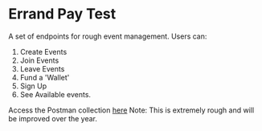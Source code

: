 # Errand Pay Test
A set of endpoints for rough event management.
Users can:
1. Create Events
2. Join Events
3. Leave Events
4. Fund a 'Wallet'
5. Sign Up
6. See Available events.

Access the Postman collection [here](https://elements.getpostman.com/redirect?entityId=22039666-dc08cb5d-fb04-4243-9965-bc6bfb06dadf&entityType=collection)
Note: This is extremely rough and will be improved over the year.
